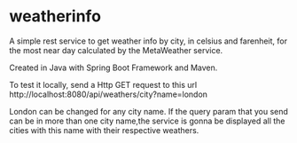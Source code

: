 # weatherinfo
A simple rest service to get weather info by city, in celsius and farenheit, for the most near day calculated by the MetaWeather service. 

Created in Java with Spring Boot Framework and Maven.

To test it locally, send a Http GET request
to this url http://localhost:8080/api/weathers/city?name=london

London can be changed for any city name.
If the query param that you send can be in more than one city name,the service is gonna be displayed all the cities with this name with their respective weathers.




